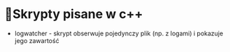 # 📜Skrypty pisane w c++
- logwatcher - skrypt obserwuje pojedynczy plik (np. z logami) i pokazuje jego zawartość

